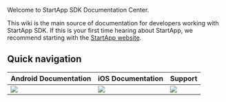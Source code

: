 Welcome to StartApp SDK Documentation Center.

This wiki is the main source of documentation for developers working with StartApp SDK. If this is your first time hearing about StartApp, we recommend starting with the [StartApp website](http://startapp.com/).

## Quick navigation

| Android Documentation   |  iOS Documentation   | Support                       
|---|---|---
| [<img src="https://raw.githubusercontent.com/wiki/StartApp-SDK/Documentation/images/android-icon.png">](./Android/Android-InApp-Documentation) | [<img src="https://raw.githubusercontent.com/wiki/StartApp-SDK/Documentation/images/ios-icon.png">](./iOS/iOS-InApp-Documentation)| [<img src="https://raw.githubusercontent.com/wiki/StartApp-SDK/Documentation/images/support-icon.png" >](https://support.startapp.com/home) 
